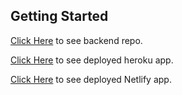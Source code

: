 ## Getting Started

[Click Here](https://github.com/amr745/full-stack-mern-on-mobile-backend) to see backend repo.

[Click Here](https://barberbackendar.herokuapp.com) to see deployed heroku app.

[Click Here](https://resilient-daifuku-cb4b07.netlify.app/) to see deployed Netlify app.